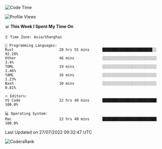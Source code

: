 <!--START_SECTION:waka-->
![Code Time](http://img.shields.io/badge/Code%20Time-1%2C544%20hrs%2025%20mins-blue)

![Profile Views](http://img.shields.io/badge/Profile%20Views-30-blue)

📊 **This Week I Spent My Time On** 

```text
⌚︎ Time Zone: Asia/Shanghai

💬 Programming Languages: 
Rust                     20 hrs 55 mins      ███████████████████████░░   92.28% 
Other                    46 mins             ░░░░░░░░░░░░░░░░░░░░░░░░░   3.4% 
TOML                     19 mins             ░░░░░░░░░░░░░░░░░░░░░░░░░   1.46% 
YAML                     16 mins             ░░░░░░░░░░░░░░░░░░░░░░░░░   1.23% 
Bash                     10 mins             ░░░░░░░░░░░░░░░░░░░░░░░░░   0.81%

🔥 Editors: 
VS Code                  22 hrs 40 mins      █████████████████████████   100.0%

💻 Operating System: 
Mac                      22 hrs 40 mins      █████████████████████████   100.0%

```


 Last Updated on 27/07/2022 09:32:47 UTC
<!--END_SECTION:waka-->

![CodersRank](https://cr-skills-chart-widget.azurewebsites.net/api/api?username=BugenZhao&padding=16&tooltip=true&branding=false&sort-by-score=true&skills=Rust%2C%20Swift%2C%20C%2C%20TypeScript%2C%20Java%2C%20Go%2C%20Dart%2C%20C%2B%2B%2C%20Python%2C%20Assembly%2C%20Shell%2C%20Kotlin)
